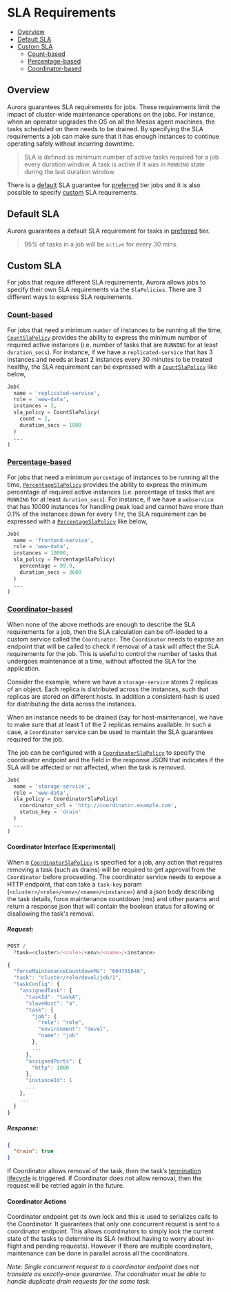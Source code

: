 SLA Requirements
================

- [Overview](#overview)
- [Default SLA](#default-sla)
- [Custom SLA](#custom-sla)
  - [Count-based](#count-based)
  - [Percentage-based](#percentage-based)
  - [Coordinator-based](#coordinator-based)

## Overview

Aurora guarantees SLA requirements for jobs. These requirements limit the impact of cluster-wide
maintenance operations on the jobs. For instance, when an operator upgrades
the OS on all the Mesos agent machines, the tasks scheduled on them needs to be drained.
By specifying the SLA requirements a job can make sure that it has enough instances to
continue operating safely without incurring downtime.

> SLA is defined as minimum number of active tasks required for a job every duration window.
A task is active if it was in `RUNNING` state during the last duration window.

There is a [default](#default-sla) SLA guarantee for
[preferred](../../features/multitenancy/#configuration-tiers) tier jobs and it is also possible to
specify [custom](#custom-sla) SLA requirements.

## Default SLA

Aurora guarantees a default SLA requirement for tasks in
[preferred](../../features/multitenancy/#configuration-tiers) tier.

> 95% of tasks in a job will be `active` for every 30 mins.


## Custom SLA

For jobs that require different SLA requirements, Aurora allows jobs to specify their own
SLA requirements via the `SlaPolicies`. There are 3 different ways to express SLA requirements.

### [Count-based](../../reference/configuration/#countslapolicy-objects)

For jobs that need a minimum `number` of instances to be running all the time,
[`CountSlaPolicy`](../../reference/configuration/#countslapolicy-objects)
provides the ability to express the minimum number of required active instances (i.e. number of
tasks that are `RUNNING` for at least `duration_secs`). For instance, if we have a
`replicated-service` that has 3 instances and needs at least 2 instances every 30 minutes to be
treated healthy, the SLA requirement can be expressed with a
[`CountSlaPolicy`](../../reference/configuration/#countslapolicy-objects) like below,

```python
Job(
  name = 'replicated-service',
  role = 'www-data',
  instances = 3,
  sla_policy = CountSlaPolicy(
    count = 2,
    duration_secs = 1800
  )
  ...
)
```

### [Percentage-based](../../reference/configuration/#percentageslapolicy-objects)

For jobs that need a minimum `percentage` of instances to be running all the time,
[`PercentageSlaPolicy`](../../reference/configuration/#percentageslapolicy-objects) provides the
ability to express the minimum percentage of required active instances (i.e. percentage of tasks
that are `RUNNING` for at least `duration_secs`). For instance, if we have a `webservice` that
has 10000 instances for handling peak load and cannot have more than 0.1% of the instances down
for every 1 hr, the SLA requirement can be expressed with a
[`PercentageSlaPolicy`](../../reference/configuration/#percentageslapolicy-objects) like below,

```python
Job(
  name = 'frontend-service',
  role = 'www-data',
  instances = 10000,
  sla_policy = PercentageSlaPolicy(
    percentage = 99.9,
    duration_secs = 3600
  )
  ...
)
```

### [Coordinator-based](../../reference/configuration/#coordinatorslapolicy-objects)

When none of the above methods are enough to describe the SLA requirements for a job, then the SLA
calculation can be off-loaded to a custom service called the `Coordinator`. The `Coordinator` needs
to expose an endpoint that will be called to check if removal of a task will affect the SLA
requirements for the job. This is useful to control the number of tasks that undergoes maintenance
at a time, without affected the SLA for the application.

Consider the example, where we have a `storage-service` stores 2 replicas of an object. Each replica
is distributed across the instances, such that replicas are stored on different hosts. In addition
a consistent-hash is used for distributing the data across the instances.

When an instance needs to be drained (say for host-maintenance), we have to make sure that at least 1 of
the 2 replicas remains available. In such a case, a `Coordinator` service can be used to maintain
the SLA guarantees required for the job.

The job can be configured with a
[`CoordinatorSlaPolicy`](../../reference/configuration/#coordinatorslapolicy-objects) to specify the
coordinator endpoint and the field in the response JSON that indicates if the SLA will be affected
or not affected, when the task is removed.

```python
Job(
  name = 'storage-service',
  role = 'www-data',
  sla_policy = CoordinatorSlaPolicy(
    coordinator_url = 'http://coordinator.example.com',
    status_key = 'drain'
  )
  ...
)
```


#### Coordinator Interface [Experimental]

When a [`CoordinatorSlaPolicy`](../../reference/configuration/#coordinatorslapolicy-objects) is
specified for a job, any action that requires removing a task
(such as drains) will be required to get approval from the `Coordinator` before proceeding. The
coordinator service needs to expose a HTTP endpoint, that can take a `task-key` param
(`<cluster>/<role>/<env>/<name>/<instance>`) and a json body describing the task
details, force maintenance countdown (ms) and other params and return a response json that will
contain the boolean status for allowing or disallowing the task's removal.

##### Request:
```javascript
POST /
  ?task=<cluster>/<role>/<env>/<name>/<instance>

{
  "forceMaintenanceCountdownMs": "604755646",
  "task": "cluster/role/devel/job/1",
  "taskConfig": {
    "assignedTask": {
      "taskId": "taskA",
      "slaveHost": "a",
      "task": {
        "job": {
          "role": "role",
          "environment": "devel",
          "name": "job"
        },
        ...
      },
      "assignedPorts": {
        "http": 1000
      },
      "instanceId": 1
      ...
    },
    ...
  }
}
```

##### Response:
```json
{
  "drain": true
}
```

If Coordinator allows removal of the task, then the task’s
[termination lifecycle](../../reference/configuration/#httplifecycleconfig-objects)
is triggered. If Coordinator does not allow removal, then the request will be retried again in the
future.

#### Coordinator Actions

Coordinator endpoint get its own lock and this is used to serializes calls to the Coordinator.
It guarantees that only one concurrent request is sent to a coordinator endpoint. This allows
coordinators to simply look the current state of the tasks to determine its SLA (without having
to worry about in-flight and pending requests). However if there are multiple coordinators,
maintenance can be done in parallel across all the coordinators.

_Note: Single concurrent request to a coordinator endpoint does not translate as exactly-once
guarantee. The coordinator must be able to handle duplicate drain
requests for the same task._



